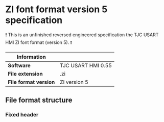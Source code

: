 # ZI font format version 5 specification
❗ This is an unfinished reversed engineered specification the TJC USART HMI ZI font format (version 5). ❗

| Information             |                       |
|-------------------------|-----------------------|
| **Software**            | TJC USART HMI 0.55    |
| **File extension**      | .zi                   |
| **File format version** | ZI version 5          |

## File format structure

### Fixed header

